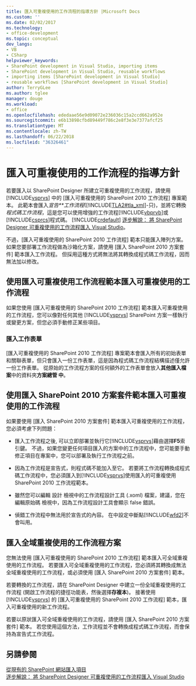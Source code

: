 ```yaml
---
title: 匯入可重複使用的工作流程的指導方針 |Microsoft Docs
ms.custom: ''
ms.date: 02/02/2017
ms.technology:
- office-development
ms.topic: conceptual
dev_langs:
- VB
- CSharp
helpviewer_keywords:
- SharePoint development in Visual Studio, importing items
- SharePoint development in Visual Studio, reusable workflows
- importing items [SharePoint development in Visual Studio]
- reusable workflows [SharePoint development in Visual Studio]
author: TerryGLee
ms.author: tglee
manager: douge
ms.workload:
- office
ms.openlocfilehash: ededaae56e9d09072e236036c15a2ccd662a952e
ms.sourcegitcommit: e6b13898cfbd89449f786c2e8f3e3e7377afcf25
ms.translationtype: MT
ms.contentlocale: zh-TW
ms.lasthandoff: 06/22/2018
ms.locfileid: "36326461"
---
```

# <a name="guidelines-for-importing-reusable-workflows"></a>匯入可重複使用的工作流程的指導方針
  若要匯入以 SharePoint Designer 所建立可重複使用的工作流程，請使用 [!INCLUDE[vsprvs](../sharepoint/includes/vsprvs-md.md)] 中的 [匯入可重複使用的 SharePoint 2010 工作流程] 專案範本。 此範本會匯入*宣告**工作流程*([!INCLUDE[TLA2#tla_xml](../sharepoint/includes/tla2sharptla-xml-md.md)]-只)，並將它轉換*程式碼工作流程*，這是您可以使用增強的工作流程[!INCLUDE[vbprvb](../sharepoint/includes/vbprvb-md.md)]或[!INCLUDE[csprcs](../sharepoint/includes/csprcs-md.md)]程式碼。 [!INCLUDE[crdefault](../sharepoint/includes/crdefault-md.md)] [逐步解說： 將 SharePoint Designer 可重複使用的工作流程匯入 Visual Studio](../sharepoint/walkthrough-import-a-sharepoint-designer-reusable-workflow-into-visual-studio.md)。  
  
 不過，[匯入可重複使用的 SharePoint 2010 工作流程] 範本只能匯入陣列方案。 如果您要部署工作流程做為沙箱化方案，請使用 [匯入 SharePoint 2010 方案套件] 範本匯入工作流程。 但採用這種方式將無法將其轉換成程式碼工作流程，因而無法加以修改。  
  
## <a name="import-reusable-workflows-by-using-the-import-reusable-workflow-template"></a>使用匯入可重複使用工作流程範本匯入可重複使用的工作流程
 如果您使用 [匯入可重複使用的 SharePoint 2010 工作流程] 範本匯入可重複使用的工作流程，您可以像對任何其他 [!INCLUDE[vsprvs](../sharepoint/includes/vsprvs-md.md)] SharePoint 方案一樣執行或變更方案，但您必須手動修正某些項目。  
  
### <a name="import-task-forms"></a>匯入工作表單
 [匯入可重複使用的 SharePoint 2010 工作流程] 專案範本會匯入所有的初始表單和關聯表單，但只會匯入一份工作表單，這是因為程式碼工作流程結構描述僅允許一份工作表單。 從原始的工作流程方案的任何額外的工作表單會放入**其他匯入檔案**中的資料夾**方案總管 中**。  
  
## <a name="import-reusable-workflows-by-using-the-import-sharepoint-2010-solution-package-template"></a>使用匯入 SharePoint 2010 方案套件範本匯入可重複使用的工作流程
 如果要使用 [匯入 SharePoint 2010 方案套件] 範本匯入可重複使用的工作流程，您必須考慮下列問題：  
  
-   匯入工作流程之後, 可以立即部署並執行它[!INCLUDE[vsprvs](../sharepoint/includes/vsprvs-md.md)]藉由選擇**F5**索引鍵。 不過，如果您變更任何項目匯入的方案中的工作流程中，您可能要手動修正項目在專案中，您可以部署及執行工作流程之前。  
  
-   因為工作流程是宣告式，則程式碼不能加入至它。 若要將工作流程轉換成程式碼工作流程中，您必須匯入到[!INCLUDE[vsprvs](../sharepoint/includes/vsprvs-md.md)]使用匯入的可重複使用 SharePoint 2010 工作流程範本。  
  
-   雖然您可以編輯 設計 檢視中的工作流程設計工具 (.xoml) 檔案，建議，您在編輯原始碼 檢視中，因為工作流程設計工具會顯示 false 錯誤。  
  
-   偵錯工作流程中無法用於宣告式的內容。 在中設定中斷點[!INCLUDE[wfd2](../sharepoint/includes/wfd2-md.md)]不會叫用。  
  
## <a name="import-globally-reusable-workflow-solutions"></a>匯入全域重複使用的工作流程方案
 您無法使用 [匯入可重複使用的 SharePoint 2010 工作流程] 範本匯入可全域重複使用的工作流程。 若要匯入可全域重複使用的工作流程，您必須將其轉換成無法全域重複使用的工作流程，或必須使用 [匯入 SharePoint 2010 方案套件] 範本。  
  
 若要轉換的工作流程，請在 SharePoint Designer 中建立一份全域重複使用的工作流程 (開啟工作流程的捷徑功能表，然後選擇**存複本**)。 接著使用 [!INCLUDE[vsprvs](../sharepoint/includes/vsprvs-md.md)] 的 [匯入可重複使用的 SharePoint 2010 工作流程] 範本，匯入可重複使用的新工作流程。  
  
 若要以原狀匯入可全域重複使用的工作流程，請使用 [匯入 SharePoint 2010 方案套件] 範本。 若您使用這個方法，工作流程並不會轉換成程式碼工作流程，而會保持為宣告式工作流程。  
  
## <a name="see-also"></a>另請參閱
 [從現有的 SharePoint 網站匯入項目](../sharepoint/importing-items-from-an-existing-sharepoint-site.md)   
 [逐步解說： 將 SharePoint Designer 可重複使用的工作流程匯入 Visual Studio](../sharepoint/walkthrough-import-a-sharepoint-designer-reusable-workflow-into-visual-studio.md)  
  
  
